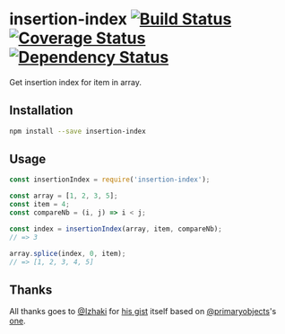# insertion-index [![Build Status](https://travis-ci.org/aslafy-z/insertion-index.svg?branch=master)](https://travis-ci.org/aslafy-z/insertion-index) [![Coverage Status](https://coveralls.io/repos/aslafy-z/insertion-index/badge.svg?branch=master&service=github)](https://coveralls.io/github/aslafy-z/insertion-index?branch=master) [![Dependency Status](https://david-dm.org/aslafy-z/insertion-index.svg)](https://david-dm.org/aslafy-z/insertion-index)

Get insertion index for item in array.

## Installation

```sh
npm install --save insertion-index
```

## Usage

```js
const insertionIndex = require('insertion-index');

const array = [1, 2, 3, 5];
const item = 4;
const compareNb = (i, j) => i < j;

const index = insertionIndex(array, item, compareNb);
// => 3

array.splice(index, 0, item);
// => [1, 2, 3, 4, 5]
```

## Thanks

All thanks goes to [@Izhaki](https://github.com/Izhaki) for [his gist](https://gist.github.com/Izhaki/834a9d37d1ad34c6179b6a16e670b526) itself based on [@primaryobjects](https://github.com/primaryobjects)'s [one](https://gist.github.com/primaryobjects/117017f85769124c28c858f8735f27d8).